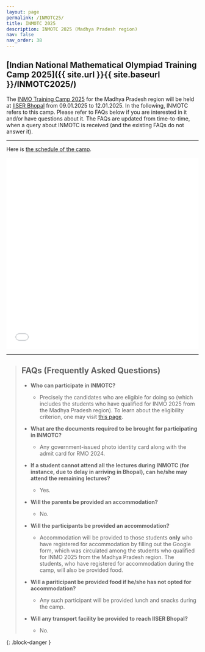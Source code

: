 ```yaml
---
layout: page
permalink: /INMOTC25/
title: INMOTC 2025
description: INMOTC 2025 (Madhya Pradesh region)
nav: false
nav_order: 38
---
```


## [Indian National Mathematical Olympiad Training Camp 2025]({{ site.url }}{{ site.baseurl }}/INMOTC2025/)

The [INMO Training Camp 2025](https://olympiads.hbcse.tifr.res.in/rmo-2024-results/) for the Madhya Pradesh region will be held at [IISER Bhopal](https://www.iiserb.ac.in/) from 09.01.2025 to 12.01.2025. In the following, INMOTC refers to this camp. Please refer to FAQs below if you are interested in it and/or have questions about it. The FAQs are updated from time-to-time, when a query about INMOTC is received (and the existing FAQs do not answer it).

---

Here is [the schedule of the camp](../assets/pdf/INMOTC/INMOTC25Sch.pdf).

<iframe src="{{ site.baseurl }}/assets/pdf/INMOTC/INMOTC25Sch.pdf" width="100%" height="500" frameborder="no" border="0" marginwidth="0" marginheight="0"></iframe>

---


> ## FAQs (Frequently Asked Questions)
>
> - **Who can participate in INMOTC?**
>   - Precisely the candidates who are eligible for doing so (which includes the students who have qualified for INMO 2025 from the Madhya Pradesh region). To learn about the eligibility criterion, one may visit [this page](https://olympiads.hbcse.tifr.res.in/rmo-2024-results/).
>
>
> - **What are the documents required to be brought for participating in INMOTC?**
>   - Any government-issued photo identity card along with the admit card for RMO 2024.
>
>
> - **If a student cannot attend all the lectures during INMOTC (for instance, due to delay in arriving in Bhopal), can he/she may attend the remaining lectures?**
>   - Yes.
>
>
> - **Will the parents be provided an accommodation?**
>   - No.
>
>
> - **Will the participants be provided an accommodation?**
>   - Accommodation will be provided to those students **only** who have registered for accommodation by filling out the Google form, which was circulated among the students who qualified for INMO 2025 from the Madhya Pradesh region. The students, who have registered for accommodation during the camp, will also be provided food.
>
>
> - **Will a pariticipant be provided food if he/she has not opted for accommodation?**
>   - Any such participant will be provided lunch and snacks during the camp.
>
>
> - **Will any transport facility be provided to reach IISER Bhopal?**
>   - No.
>
{: .block-danger }